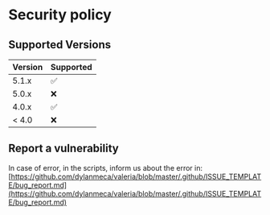 # Security policy

## Supported Versions


| Version | Supported          |
| ------- | ------------------ |
| 5.1.x   | :white_check_mark: |
| 5.0.x   | :x:                |
| 4.0.x   | :white_check_mark: |
| < 4.0   | :x:                |

## Report a vulnerability

In case of error, in the scripts, inform us about the error in: [https://github.com/dylanmeca/valeria/blob/master/.github/ISSUE_TEMPLATE/bug_report.md](https://github.com/dylanmeca/valeria/blob/master/.github/ISSUE_TEMPLATE/bug_report.md)

